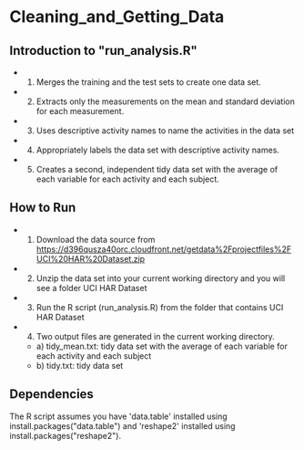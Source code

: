 # Cleaning_and_Getting_Data

## Introduction to "run_analysis.R"
- 1) Merges the training and the test sets to create one data set.
- 2) Extracts only the measurements on the mean and standard deviation for each measurement.
- 3) Uses descriptive activity names to name the activities in the data set
- 4) Appropriately labels the data set with descriptive activity names.
- 5) Creates a second, independent tidy data set with the average of each variable for each activity and each subject.
 
## How to Run
- 1) Download the data source from https://d396qusza40orc.cloudfront.net/getdata%2Fprojectfiles%2FUCI%20HAR%20Dataset.zip
- 2) Unzip the data set into your current working directory and you will see a folder UCI HAR Dataset
- 3) Run the R script (run_analysis.R) from the folder that contains UCI HAR Dataset
- 4) Two output files are generated in the current working directory. 
    - a) tidy_mean.txt: tidy data set with the average of each variable for each activity and each subject
    - b) tidy.txt: tidy data set

## Dependencies
The R script assumes you have 'data.table' installed using install.packages("data.table") and 'reshape2' installed using install.packages("reshape2").
